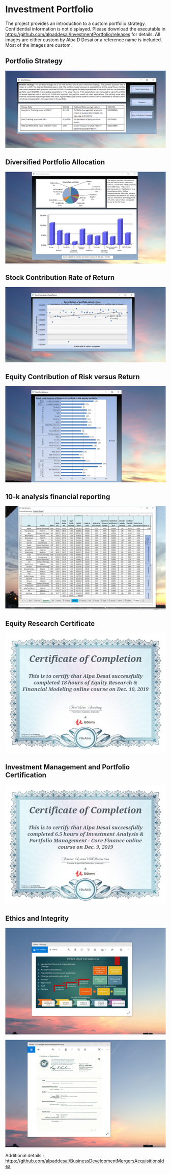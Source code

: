 # Investment Portfolio

The project provides an introduction to a custom portfolio strategy. Confidential information is not displayed. 
Please download the executable in https://github.com/alpaddesai/InvestmentPortfolio/releases for details.
All images are either custom by Alpa D Desai or a reference name is included. 
Most of the images are custom. 

## Portfolio Strategy 
![image](EquitiesPortfolio.png)

## Diversified Portfolio Allocation
![image](DiversifiedPortfolio.png)

## Stock Contribution Rate of Return 
![image](StockContribution.png)

## Equity Contribution of Risk versus Return 
![image](EquityContributionofReturnvsRisk.png)

## 10-k analysis financial reporting
![image](FinancialReporting.png)

## Equity Research Certificate
![image](EquityResearchFinancialModeling.jpg)

## Investment Management and Portfolio Certification
![image](InvestmentManagementPortfolio.jpg)

## Ethics and Integrity
![image](EthicsandExcellence.png)

![image](USCopyrightCertificate.png)

Additional details : https://github.com/alpaddesai/BusinessDevelopmentMergersAcquisitionsIdea
